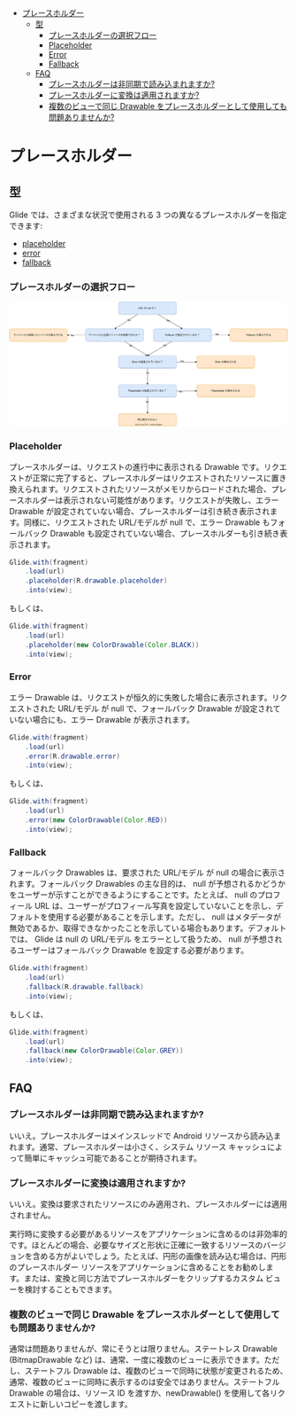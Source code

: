 - [プレースホルダー](#プレースホルダー)
  - [型](#型)
    - [プレースホルダーの選択フロー](#プレースホルダーの選択フロー)
    - [Placeholder](#placeholder)
    - [Error](#error)
    - [Fallback](#fallback)
  - [FAQ](#faq)
    - [プレースホルダーは非同期で読み込まれますか?](#プレースホルダーは非同期で読み込まれますか)
    - [プレースホルダーに変換は適用されますか?](#プレースホルダーに変換は適用されますか)
    - [複数のビューで同じ Drawable をプレースホルダーとして使用しても問題ありませんか?](#複数のビューで同じ-drawable-をプレースホルダーとして使用しても問題ありませんか)


# プレースホルダー

## 型

Glide では、さまざまな状況で使用される 3 つの異なるプレースホルダーを指定できます:

- [placeholder](https://bumptech.github.io/glide/javadocs/400/com/bumptech/glide/request/RequestOptions.html#placeholder-int-)
- [error](https://bumptech.github.io/glide/javadocs/400/com/bumptech/glide/request/RequestOptions.html#error-int-)
- [fallback](https://bumptech.github.io/glide/javadocs/400/com/bumptech/glide/request/RequestOptions.html#fallback-int-)


### プレースホルダーの選択フロー

<img src="./画像/プレースホルダーの選択フロー.svg" width="800">


### Placeholder

プレースホルダーは、リクエストの進行中に表示される Drawable です。リクエストが正常に完了すると、プレースホルダーはリクエストされたリソースに置き換えられます。リクエストされたリソースがメモリからロードされた場合、プレースホルダーは表示されない可能性があります。リクエストが失敗し、エラー Drawable が設定されていない場合、プレースホルダーは引き続き表示されます。同様に、リクエストされた URL/モデルが null で、エラー Drawable もフォールバック Drawable も設定されていない場合、プレースホルダーも引き続き表示されます。

```java
Glide.with(fragment)
    .load(url)
    .placeholder(R.drawable.placeholder)
    .into(view);
```

もしくは、

```java
Glide.with(fragment)
    .load(url)
    .placeholder(new ColorDrawable(Color.BLACK))
    .into(view);
```


### Error

エラー Drawable は、リクエストが恒久的に失敗した場合に表示されます。リクエストされた URL/モデル が null で、フォールバック Drawable が設定されていない場合にも、エラー Drawable が表示されます。

```java
Glide.with(fragment)
    .load(url)
    .error(R.drawable.error)
    .into(view);

```

もしくは、

```java
Glide.with(fragment)
    .load(url)
    .error(new ColorDrawable(Color.RED))
    .into(view);
```


### Fallback

フォールバック Drawables は、要求された URL/モデル が null の場合に表示されます。フォールバック Drawables の主な目的は、 null が予想されるかどうかをユーザーが示すことができるようにすることです。たとえば、 null のプロフィール URL は、ユーザーがプロフィール写真を設定していないことを示し、デフォルトを使用する必要があることを示します。ただし、 null はメタデータが無効であるか、取得できなかったことを示している場合もあります。デフォルトでは、 Glide は null の URL/モデル をエラーとして扱うため、 null が予想されるユーザーはフォールバック Drawable を設定する必要があります。

```java
Glide.with(fragment)
    .load(url)
    .fallback(R.drawable.fallback)
    .into(view);
```

もしくは、

```java
Glide.with(fragment)
    .load(url)
    .fallback(new ColorDrawable(Color.GREY))
    .into(view);
```


## FAQ

### プレースホルダーは非同期で読み込まれますか?

いいえ。プレースホルダーはメインスレッドで Android リソースから読み込まれます。通常、プレースホルダーは小さく、システム リソース キャッシュによって簡単にキャッシュ可能であることが期待されます。


### プレースホルダーに変換は適用されますか?

いいえ。変換は要求されたリソースにのみ適用され、プレースホルダーには適用されません。

実行時に変換する必要があるリソースをアプリケーションに含めるのは非効率的です。ほとんどの場合、必要なサイズと形状に正確に一致するリソースのバージョンを含める方がよいでしょう。たとえば、円形の画像を読み込む場合は、円形のプレースホルダー リソースをアプリケーションに含めることをお勧めします。または、変換と同じ方法でプレースホルダーをクリップするカスタム ビューを検討することもできます。


### 複数のビューで同じ Drawable をプレースホルダーとして使用しても問題ありませんか?

通常は問題ありませんが、常にそうとは限りません。ステートレス Drawable (BitmapDrawable など) は、通常、一度に複数のビューに表示できます。ただし、ステートフル Drawable は、複数のビューで同時に状態が変更されるため、通常、複数のビューに同時に表示するのは安全ではありません。ステートフル Drawable の場合は、リソース ID を渡すか、newDrawable() を使用して各リクエストに新しいコピーを渡します。


